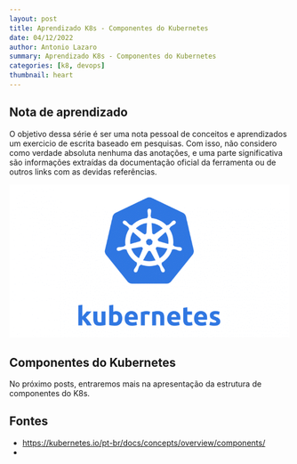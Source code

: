 ```yaml
---
layout: post
title: Aprendizado K8s - Componentes do Kubernetes
date: 04/12/2022
author: Antonio Lazaro
summary: Aprendizado K8s - Componentes do Kubernetes
categories: [k8, devops]
thumbnail: heart
---
```


## Nota de aprendizado

O objetivo dessa série é ser uma nota pessoal de conceitos e aprendizados um exercicio de escrita baseado em pesquisas. Com isso, não considero como verdade absoluta nenhuma das anotações, e uma parte significativa são informações extraídas da documentação oficial da ferramenta ou de outros links com as devidas referências.

![](/static/img/k8/k8-icon.png)

## Componentes do Kubernetes

No próximo posts, entraremos mais na apresentação da estrutura de componentes do K8s.



## Fontes

- https://kubernetes.io/pt-br/docs/concepts/overview/components/
- 
